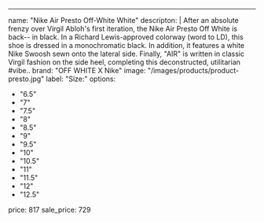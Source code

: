 ---
name: "Nike Air Presto Off-White White"
descripton: |
After an absolute frenzy over Virgil Abloh's first iteration, the Nike Air Presto Off White is back-- in black. In a Richard Lewis-approved colorway (word to LD), this shoe is dressed in a monochromatic black. In addition, it features a white Nike Swoosh sewn onto the lateral side. Finally, "AIR" is written in classic Virgil fashion on the side heel, completing this deconstructed, utilitarian #vibe..
brand: "OFF WHITE X Nike"
image: "/images/products/product-presto.jpg"
label: "Size:"
options:
- "6.5"
- "7"
- "7.5"
- "8"
- "8.5"
- "9"
- "9.5"
- "10"
- "10.5"
- "11"
- "11.5"
- "12"
- "12.5"

price: 817
sale_price: 729

